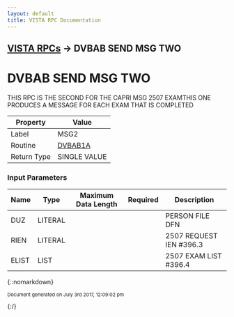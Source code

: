 ```yaml
---
layout: default
title: VISTA RPC Documentation
---
```


## [VISTA RPCs](TableOfContents) &#8594; DVBAB SEND MSG TWO
# DVBAB SEND MSG TWO

THIS RPC IS THE SECOND FOR THE CAPRI MSG 2507 EXAMTHIS ONE PRODUCES A MESSAGE FOR EACH EXAM THAT IS COMPLETED

Property | Value
--- | ---
Label | MSG2
Routine | [DVBAB1A](http://code.osehra.org/dox/Routine_DVBAB1A_source.html)
Return Type | SINGLE VALUE


### Input Parameters

Name | Type | Maximum Data Length | Required | Description
--- | --- | --- | --- | ---
DUZ | LITERAL |  |  | PERSON FILE DFN
RIEN | LITERAL |  |  | 2507 REQUEST IEN #396.3
ELIST | LIST |  |  | 2507 EXAM LIST #396.4



{::nomarkdown} <br/><p style="font-size: 11px">Document generated on July 3rd 2017, 12:09:02 pm</p>{:/}